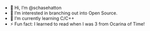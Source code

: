 - 👋 Hi, I’m @schasehatton
- 👀 I’m interested in branching out into Open Source.
- 🌱 I’m currently learning C/C++
- ⚡ Fun fact: I learned to read when I was 3 from Ocarina of Time!

<!---
schasehatton/schasehatton is a ✨ special ✨ repository because its `README.md` (this file) appears on your GitHub profile.
You can click the Preview link to take a look at your changes.
--->
